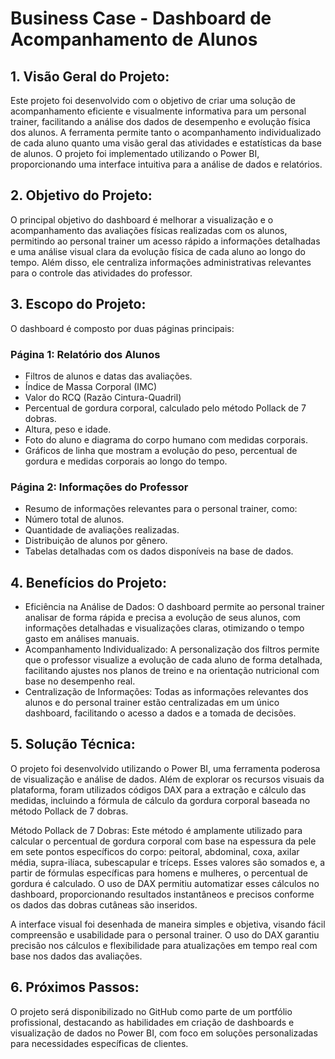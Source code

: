 # Business Case - Dashboard de Acompanhamento de Alunos

## 1. Visão Geral do Projeto:

Este projeto foi desenvolvido com o objetivo de criar uma solução de acompanhamento eficiente e visualmente informativa para um personal trainer, facilitando a análise dos dados de desempenho e evolução física dos alunos. A ferramenta permite tanto o acompanhamento individualizado de cada aluno quanto uma visão geral das atividades e estatísticas da base de alunos. O projeto foi implementado utilizando o Power BI, proporcionando uma interface intuitiva para a análise de dados e relatórios.

## 2. Objetivo do Projeto:

O principal objetivo do dashboard é melhorar a visualização e o acompanhamento das avaliações físicas realizadas com os alunos, permitindo ao personal trainer um acesso rápido a informações detalhadas e uma análise visual clara da evolução física de cada aluno ao longo do tempo. Além disso, ele centraliza informações administrativas relevantes para o controle das atividades do professor.

## 3. Escopo do Projeto:

O dashboard é composto por duas páginas principais:

### Página 1: Relatório dos Alunos
- Filtros de alunos e datas das avaliações.
- Índice de Massa Corporal (IMC)
- Valor do RCQ (Razão Cintura-Quadril)
- Percentual de gordura corporal, calculado pelo método Pollack de 7 dobras.
- Altura, peso e idade.
- Foto do aluno e diagrama do corpo humano com medidas corporais.
- Gráficos de linha que mostram a evolução do peso, percentual de gordura e medidas corporais ao longo do tempo.

### Página 2: Informações do Professor
- Resumo de informações relevantes para o personal trainer, como:
- Número total de alunos.
- Quantidade de avaliações realizadas.
- Distribuição de alunos por gênero.
- Tabelas detalhadas com os dados disponíveis na base de dados.

## 4. Benefícios do Projeto:

- Eficiência na Análise de Dados: O dashboard permite ao personal trainer analisar de forma rápida e precisa a evolução de seus alunos, com informações detalhadas e visualizações claras, otimizando o tempo gasto em análises manuais.
- Acompanhamento Individualizado: A personalização dos filtros permite que o professor visualize a evolução de cada aluno de forma detalhada, facilitando ajustes nos planos de treino e na orientação nutricional com base no desempenho real.
- Centralização de Informações: Todas as informações relevantes dos alunos e do personal trainer estão centralizadas em um único dashboard, facilitando o acesso a dados e a tomada de decisões.

## 5. Solução Técnica:

O projeto foi desenvolvido utilizando o Power BI, uma ferramenta poderosa de visualização e análise de dados. Além de explorar os recursos visuais da plataforma, foram utilizados códigos DAX para a extração e cálculo das medidas, incluindo a fórmula de cálculo da gordura corporal baseada no método Pollack de 7 dobras.

Método Pollack de 7 Dobras: Este método é amplamente utilizado para calcular o percentual de gordura corporal com base na espessura da pele em sete pontos específicos do corpo: peitoral, abdominal, coxa, axilar média, supra-ilíaca, subescapular e tríceps. Esses valores são somados e, a partir de fórmulas específicas para homens e mulheres, o percentual de gordura é calculado. O uso de DAX permitiu automatizar esses cálculos no dashboard, proporcionando resultados instantâneos e precisos conforme os dados das dobras cutâneas são inseridos.

A interface visual foi desenhada de maneira simples e objetiva, visando fácil compreensão e usabilidade para o personal trainer. O uso do DAX garantiu precisão nos cálculos e flexibilidade para atualizações em tempo real com base nos dados das avaliações.

## 6. Próximos Passos:

O projeto será disponibilizado no GitHub como parte de um portfólio profissional, destacando as habilidades em criação de dashboards e visualização de dados no Power BI, com foco em soluções personalizadas para necessidades específicas de clientes.
